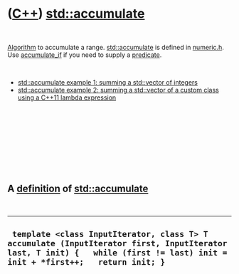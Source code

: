 
 

 

 

 

 

([C++](Cpp.md)) [std::accumulate](CppAccumulate.md)
=====================================================

 

[Algorithm](CppAlgorithm.md) to accumulate a range.
[std::accumulate](CppAccumulate.md) is defined in
[numeric.h](CppNumericH.md). Use [accumulate\_if](CppAccumulate_if.md)
if you need to supply a [predicate](CppPredicate.md).

 

-   [std::accumulate example 1: summing a std::vector of
    integers](CppAccumulateExample1.md)
-   [std::accumulate example 2: summing a std::vector of a custom class
    using a C++11 lambda expression](CppAccumulateExample2.md)

 

 

 

 

 

A [definition](CppDefinition.md) of [std::accumulate](CppAccumulate.md)
-------------------------------------------------------------------------

 

  ------------------------------------------------------------------------------------------------------------------------------------------------------------------------------
  ` template <class InputIterator, class T> T accumulate (InputIterator first, InputIterator last, T init) {   while (first != last) init = init + *first++;   return init; }`
  ------------------------------------------------------------------------------------------------------------------------------------------------------------------------------

 

 

 

 

 

 

